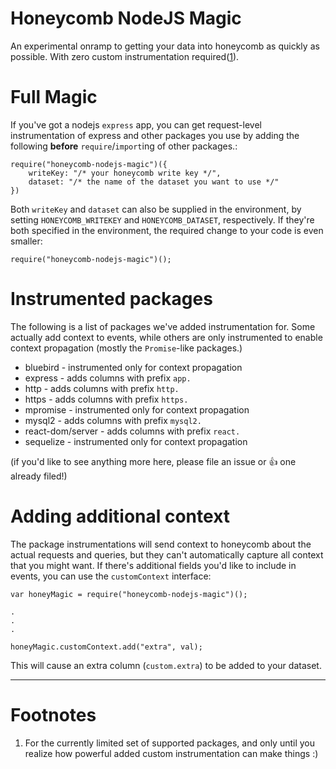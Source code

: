 # Honeycomb NodeJS Magic

An experimental onramp to getting your data into honeycomb as quickly as possible. With zero custom instrumentation required([1](#footnotes)).

# Full Magic

If you've got a nodejs `express` app, you can get request-level instrumentation of express and other packages you use by adding the following **before** `require`/`import`ing of other packages.:

```
require("honeycomb-nodejs-magic")({
    writeKey: "/* your honeycomb write key */",
    dataset: "/* the name of the dataset you want to use */"
})
```

Both `writeKey` and `dataset` can also be supplied in the environment, by setting `HONEYCOMB_WRITEKEY` and `HONEYCOMB_DATASET`, respectively. If they're
both specified in the environment, the required change to your code is even smaller:

```
require("honeycomb-nodejs-magic")();
```

# Instrumented packages

The following is a list of packages we've added instrumentation for. Some actually add context to events, while others are only instrumented to enable
context propagation (mostly the `Promise`-like packages.)

* bluebird - instrumented only for context propagation
* express - adds columns with prefix `app.`
* http - adds columns with prefix `http.`
* https - adds columns with prefix `https.`
* mpromise - instrumented only for context propagation
* mysql2 - adds columns with prefix `mysql2.`
* react-dom/server - adds columns with prefix `react.`
* sequelize - instrumented only for context propagation

(if you'd like to see anything more here, please file an issue or :+1: one already filed!)

# Adding additional context

The package instrumentations will send context to honeycomb about the actual requests and queries, but they can't automatically capture all context that you might want.
If there's additional fields you'd like to include in events, you can use the `customContext` interface:

```
var honeyMagic = require("honeycomb-nodejs-magic")();

.
.
.

honeyMagic.customContext.add("extra", val);
```

This will cause an extra column (`custom.extra`) to be added to your dataset.

---

# Footnotes

1. For the currently limited set of supported packages, and only until you realize how powerful added custom instrumentation can make things :)
